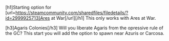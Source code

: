 [h1]Starting option for [url=https://steamcommunity.com/sharedfiles/filedetails/?id=2999925713]Ares at War[/url][/h1]
This only works with Ares at War.


[h3]Agaris Colonies[/h3]
Will you liberate Agaris from the opressive rule of the GC? This start you will add the option to spawn near Azuris or Carcosa.